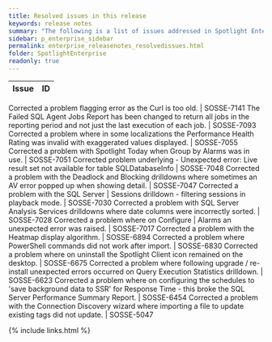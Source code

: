 ```yaml
---
title: Resolved issues in this release
keywords: release notes
summary: "The following is a list of issues addressed in Spotlight Enterprise 12.2"
sidebar: p_enterprise_sidebar
permalink: enterprise_releasenotes_resolvedissues.html
folder: SpotlightEnterprise
readonly: true
---
```



Issue | ID
------|---

Corrected a problem flagging error as the Curl is too old. | SOSSE-7141
The Failed SQL Agent Jobs Report has been changed to return all jobs in the reporting period and not just the last execution of each job. | SOSSE-7093
Corrected a problem where in some localizations the Performance Health Rating was invalid with exaggerated values displayed. | SOSSE-7055
Corrected a problem with Spotlight Today when Group by Alarms was in use. | SOSSE-7051
Corrected problem underlying - Unexpected error: Live result set not available for table SQLDatabaseInfo | SOSSE-7048
Corrected a problem with the Deadlock and Blocking drilldowns where sometimes an AV error popped up when showing detail. | SOSSE-7047
Corrected a problem with the SQL Server \| Sessions drilldown - filtering sessions in playback mode. | SOSSE-7030
Corrected a problem with SQL Server Analysis Services drilldowns where date columns were incorrectly sorted. | SOSSE-7028
Corrected a problem where on Configure \| Alarms an unexpected error was raised. | SOSSE-7017
Corrected a problem with the Heatmap display algorithm. | SOSSE-6894
Corrected a problem where PowerShell commands did not work after import. | SOSSE-6830
Corrected a problem where on uninstall the Spotlight Client icon remained on the desktop. | SOSSE-6675
Corrected a problem where following upgrade / re-install unexpected errors occurred on Query Execution Statistics drilldown. | SOSSE-6623
Corrected a problem where on configuring the schedules to 'save background data to SSR' for Response Time - this broke the SQL Server Performance Summary Report. | SOSSE-6454
Corrected a problem with the Connection Discovery wizard where importing a file to update existing tags did not update. | SOSSE-5047


{% include links.html %}
